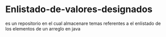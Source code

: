 # Enlistado-de-valores-designados
es un repositorio en el cual almacenare temas referentes a el enlistado de los elementos de un arreglo en java
